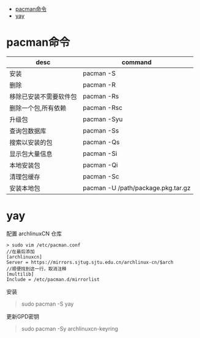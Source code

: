 <!-- TOC -->

- [pacman命令](#pacman%E5%91%BD%E4%BB%A4)
- [yay](#yay)

<!-- /TOC -->

# pacman命令
| desc                   | command                            |
| ---------------------- | ---------------------------------- |
| 安装                   | pacman -S                          |
| 删除                   | pacman -R                          |
| 移除已安装不需要软件包 | pacman -Rs                         |
| 删除一个包,所有依赖    | pacman -Rsc                        |
| 升级包                 | pacman -Syu                        |
| 查询包数据库           | pacman -Ss                         |
| 搜索以安装的包         | pacman -Qs                         |
| 显示包大量信息         | pacman -Si                         |
| 本地安装包             | pacman -Qi                         |
| 清理包缓存             | pacman -Sc                         |
| 安装本地包             | pacman -U /path/package.pkg.tar.gz |

# yay
配置  archlinuxCN 仓库
```
> sudo vim /etc/pacman.conf
//在最后添加
[archlinuxcn]
Server = https://mirrors.sjtug.sjtu.edu.cn/archlinux-cn/$arch
//顺便找到这一行，取消注释
[multilib]
Include = /etc/pacman.d/mirrorlist
```

安装
> sudo pacman -S yay

更新GPD密钥
> sudo pacman -Sy archlinuxcn-keyring
